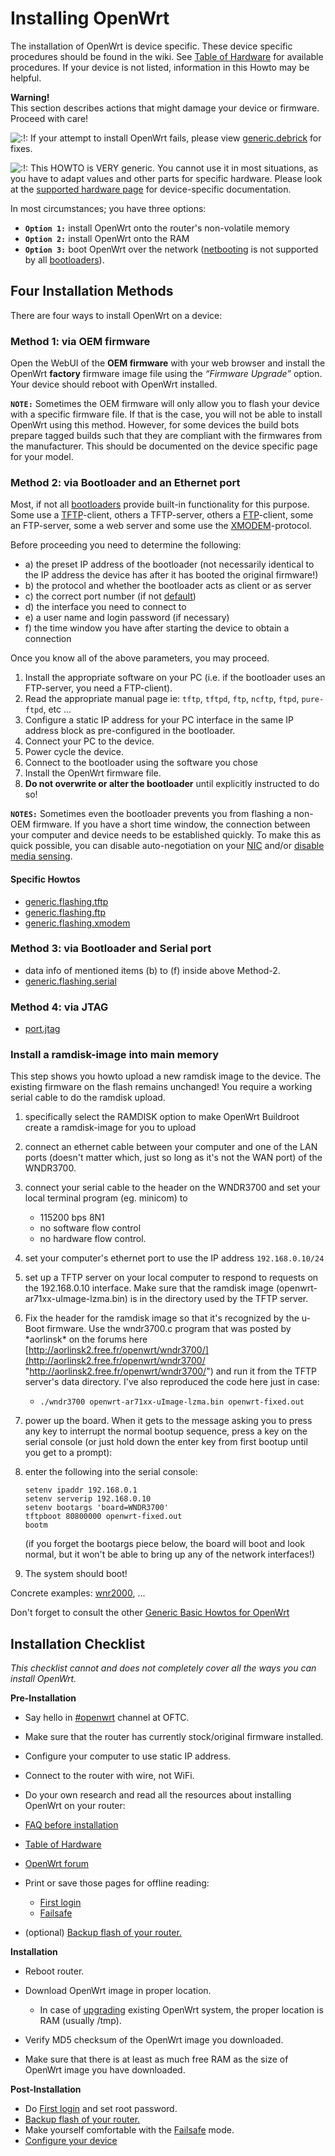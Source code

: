 # Installing OpenWrt

The installation of OpenWrt is device specific. These device specific procedures should be found in the wiki. See [Table of Hardware](/toh/start "toh:start") for available procedures. If your device is not listed, information in this Howto may be helpful.

**Warning!**  
This section describes actions that might damage your device or firmware. Proceed with care!

![:!:](/lib/images/smileys/exclaim.svg) If your attempt to install OpenWrt fails, please view [generic.debrick](/docs/guide-user/troubleshooting/generic.debrick "docs:guide-user:troubleshooting:generic.debrick") for fixes.

![:!:](/lib/images/smileys/exclaim.svg) This HOWTO is VERY generic. You cannot use it in most situations, as you have to adapt values and other parts for specific hardware. Please look at the [supported hardware page](/toh/start "toh:start") for device-specific documentation.

In most circumstances; you have three options:

- **`Option 1:`** install OpenWrt onto the router's non-volatile memory
- **`Option 2:`** install OpenWrt onto the RAM
- **`Option 3:`** boot OpenWrt over the network ([netbooting](/inbox/howto/netboot "inbox:howto:netboot") is not supported by all [bootloaders](/docs/techref/bootloader "docs:techref:bootloader")).

## Four Installation Methods

There are four ways to install OpenWrt on a device:

### Method 1: via OEM firmware

Open the WebUI of the **OEM firmware** with your web browser and install the OpenWrt **factory** firmware image file using the *“Firmware Upgrade”* option. Your device should reboot with OpenWrt installed.

**`NOTE:`** Sometimes the OEM firmware will only allow you to flash your device with a specific firmware file. If that is the case, you will not be able to install OpenWrt using this method. However, for some devices the build bots prepare tagged builds such that they are compliant with the firmwares from the manufacturer. This should be documented on the device specific page for your model.

### Method 2: via Bootloader and an Ethernet port

Most, if not all [bootloaders](/docs/techref/bootloader "docs:techref:bootloader") provide built-in functionality for this purpose. Some use a [TFTP](https://en.wikipedia.org/wiki/Trivial%20File%20Transfer%20Protocol "https://en.wikipedia.org/wiki/Trivial File Transfer Protocol")-client, others a TFTP-server, others a [FTP](https://en.wikipedia.org/wiki/File%20Transfer%20Protocol "https://en.wikipedia.org/wiki/File Transfer Protocol")-client, some an FTP-server, some a web server and some use the [XMODEM](https://en.wikipedia.org/wiki/XMODEM "https://en.wikipedia.org/wiki/XMODEM")-protocol.

Before proceeding you need to determine the following:

- a) the preset IP address of the bootloader (not necessarily identical to the IP address the device has after it has booted the original firmware!)
- b) the protocol and whether the bootloader acts as client or as server
- c) the correct port number (if not [default](https://en.wikipedia.org/wiki/List%20of%20TCP%20and%20UDP%20port%20numbers "https://en.wikipedia.org/wiki/List of TCP and UDP port numbers"))
- d) the interface you need to connect to
- e) a user name and login password (if necessary)
- f) the time window you have after starting the device to obtain a connection

Once you know all of the above parameters, you may proceed.

1. Install the appropriate software on your PC (i.e. if the bootloader uses an FTP-server, you need a FTP-client).
2. Read the appropriate manual page ie: `tftp`, `tftpd`, `ftp`, `ncftp`, `ftpd`, `pure-ftpd`, etc ...
3. Configure a static IP address for your PC interface in the same IP address block as pre-configured in the bootloader.
4. Connect your PC to the device.
5. Power cycle the device.
6. Connect to the bootloader using the software you chose
7. Install the OpenWrt firmware file.
8. **Do not overwrite or alter the bootloader** until explicitly instructed to do so!

**`NOTES:`** Sometimes even the bootloader prevents you from flashing a non-OEM firmware. If you have a short time window, the connection between your computer and device needs to be established quickly. To make this as quick possible, you can disable auto-negotiation on your [NIC](https://en.wikipedia.org/wiki/Network%20interface%20controller "https://en.wikipedia.org/wiki/Network interface controller") and/or [disable media sensing](http://support.microsoft.com/kb/239924 "http://support.microsoft.com/kb/239924").

#### Specific Howtos

- [generic.flashing.tftp](/docs/guide-user/installation/generic.flashing.tftp "docs:guide-user:installation:generic.flashing.tftp")
- [generic.flashing.ftp](/docs/guide-user/installation/generic.flashing.ftp "docs:guide-user:installation:generic.flashing.ftp")
- [generic.flashing.xmodem](/docs/guide-user/installation/generic.flashing.xmodem "docs:guide-user:installation:generic.flashing.xmodem")

### Method 3: via Bootloader and Serial port

- data info of mentioned items (b) to (f) inside above Method-2.
- [generic.flashing.serial](/docs/guide-user/installation/generic.flashing.serial "docs:guide-user:installation:generic.flashing.serial")

### Method 4: via JTAG

- [port.jtag](/docs/techref/hardware/port.jtag "docs:techref:hardware:port.jtag")

### Install a ramdisk-image into main memory

This step shows you howto upload a new ramdisk image to the device. The existing firmware on the flash remains unchanged! You require a working serial cable to do the ramdisk upload.

1. specifically select the RAMDISK option to make OpenWrt Buildroot create a ramdisk-image for you to upload
2. connect an ethernet cable between your computer and one of the LAN ports (doesn't matter which, just so long as it's not the WAN port) of the WNDR3700.
3. connect your serial cable to the header on the WNDR3700 and set your local terminal program (eg. minicom) to
   
   - 115200 bps 8N1
   - no software flow control
   - no hardware flow control.
4. set your computer's ethernet port to use the IP address `192.168.0.10/24`
5. set up a TFTP server on your local computer to respond to requests on the 192.168.0.10 interface. Make sure that the ramdisk image (openwrt-ar71xx-uImage-lzma.bin) is in the directory used by the TFTP server.
6. Fix the header for the ramdisk image so that it's recognized by the u-Boot firmware. Use the wndr3700.c program that was posted by \*aorlinsk* on the forums here [http://aorlinsk2.free.fr/openwrt/wndr3700/](http://aorlinsk2.free.fr/openwrt/wndr3700/ "http://aorlinsk2.free.fr/openwrt/wndr3700/") and run it from the TFTP server's data directory. I've also reproduced the code here just in case:
   
   - ```
     ./wndr3700 openwrt-ar71xx-uImage-lzma.bin openwrt-fixed.out
     ```
7. power up the board. When it gets to the message asking you to press any key to interrupt the normal bootup sequence, press a key on the serial console (or just hold down the enter key from first bootup until you get to a prompt):
8. enter the following into the serial console:
   
   ```
   setenv ipaddr 192.168.0.1
   setenv serverip 192.168.0.10
   setenv bootargs 'board=WNDR3700'
   tftpboot 80800000 openwrt-fixed.out
   bootm
   ```
   
   (if you forget the bootargs piece below, the board will boot and look normal, but it won't be able to bring up any of the network interfaces!)
9. The system should boot!

Concrete examples: [wnr2000](/toh/netgear/wnr2000 "toh:netgear:wnr2000"), ...

Don't forget to consult the other [Generic Basic Howtos for OpenWrt](/docs/start "docs:start")

## Installation Checklist

*This checklist cannot and does not completely cover all the ways you can install OpenWrt.*

**Pre-Installation**

- Say hello in [#openwrt](https://webchat.oftc.net/?channels=#openwrt "https://webchat.oftc.net/?channels=#openwrt") channel at OFTC.
- Make sure that the router has currently stock/original firmware installed.
- Configure your computer to use static IP address.
- Connect to the router with wire, not WiFi.
- Do your own research and read all the resources about installing OpenWrt on your router:
- [FAQ before installation](/docs/guide-user/installation/before.installation "docs:guide-user:installation:before.installation")
- [Table of Hardware](/toh/start "toh:start")
- [OpenWrt forum](https://forum.openwrt.org/ "https://forum.openwrt.org/")
- Print or save those pages for offline reading:
  
  - [First login](http://wiki.openwrt.org/doc/howto/firstlogin "http://wiki.openwrt.org/doc/howto/firstlogin")
  - [Failsafe](/docs/guide-user/troubleshooting/failsafe_and_factory_reset "docs:guide-user:troubleshooting:failsafe_and_factory_reset")
- (optional) [Backup flash of your router.](/docs/guide-user/installation/generic.backup "docs:guide-user:installation:generic.backup")

**Installation**

- Reboot router.
- Download OpenWrt image in proper location.
  
  - In case of [upgrading](/docs/guide-user/installation/generic.sysupgrade "docs:guide-user:installation:generic.sysupgrade") existing OpenWrt system, the proper location is RAM (usually /tmp).
- Verify MD5 checksum of the OpenWrt image you downloaded.
- Make sure that there is at least as much free RAM as the size of OpenWrt image you have downloaded.

**Post-Installation**

- Do [First login](http://wiki.openwrt.org/doc/howto/firstlogin "http://wiki.openwrt.org/doc/howto/firstlogin") and set root password.
- [Backup flash of your router.](/docs/guide-user/installation/generic.backup "docs:guide-user:installation:generic.backup")
- Make yourself comfortable with the [Failsafe](/docs/guide-user/troubleshooting/failsafe_and_factory_reset "docs:guide-user:troubleshooting:failsafe_and_factory_reset") mode.
- [Configure your device](/docs/guide-user/base-system/basic "docs:guide-user:base-system:basic")
